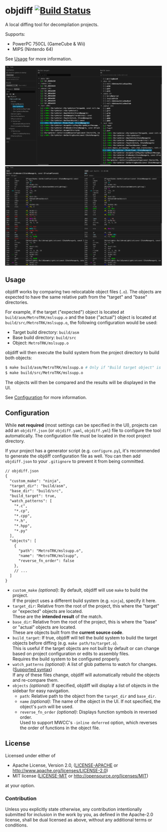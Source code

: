 # objdiff [![Build Status]][actions]

[Build Status]: https://github.com/encounter/objdiff/actions/workflows/build.yaml/badge.svg
[actions]: https://github.com/encounter/objdiff/actions

A local diffing tool for decompilation projects.

Supports:
- PowerPC 750CL (GameCube & Wii)
- MIPS (Nintendo 64)

See [Usage](#usage) for more information.

![Symbol Screenshot](assets/screen-symbols.png)
![Diff Screenshot](assets/screen-diff.png)

## Usage

objdiff works by comparing two relocatable object files (`.o`). The objects are expected to have the same relative path
from the "target" and "base" directories.

For example, if the target ("expected") object is located at `build/asm/MetroTRK/mslsupp.o` and the base ("actual")
object is located at `build/src/MetroTRK/mslsupp.o`, the following configuration would be used:

- Target build directory: `build/asm`
- Base build directory: `build/src`
- Object: `MetroTRK/mslsupp.o`

objdiff will then execute the build system from the project directory to build both objects:

```sh
$ make build/asm/MetroTRK/mslsupp.o # Only if "Build target object" is enabled
$ make build/src/MetroTRK/mslsupp.o
```

The objects will then be compared and the results will be displayed in the UI.

See [Configuration](#configuration) for more information.

## Configuration

While **not required** (most settings can be specified in the UI), projects can add an `objdiff.json` (or
`objdiff.yaml`, `objdiff.yml`) file to configure the tool automatically. The configuration file must be located in
the root project directory.

If your project has a generator script (e.g. `configure.py`), it's recommended to generate the objdiff configuration
file as well. You can then add `objdiff.json` to your `.gitignore` to prevent it from being committed.

```json5
// objdiff.json
{
  "custom_make": "ninja",
  "target_dir": "build/asm",
  "base_dir": "build/src",
  "build_target": true,
  "watch_patterns": [
    "*.c",
    "*.cp",
    "*.cpp",
    "*.h",
    "*.hpp",
    "*.py"
  ],
  "objects": [
    {
      "path": "MetroTRK/mslsupp.o",
      "name": "MetroTRK/mslsupp",
      "reverse_fn_order": false
    },
    // ...
  ]
}
```

- `custom_make` _(optional)_: By default, objdiff will use `make` to build the project.  
  If the project uses a different build system (e.g. `ninja`), specify it here.
- `target_dir`: Relative from the root of the project, this where the "target" or "expected" objects are located.  
  These are the **intended result** of the match.
- `base_dir`: Relative from the root of the project, this is where the "base" or "actual" objects are located.  
  These are objects built from the **current source code**.
- `build_target`: If true, objdiff will tell the build system to build the target objects before diffing (e.g.
  `make path/to/target.o`).  
  This is useful if the target objects are not built by default or can change based on project configuration or edits
  to assembly files.  
  Requires the build system to be configured properly.
- `watch_patterns` _(optional)_: A list of glob patterns to watch for changes.
  ([Supported syntax](https://docs.rs/globset/latest/globset/#syntax))  
  If any of these files change, objdiff will automatically rebuild the objects and re-compare them.
- `objects` _(optional)_: If specified, objdiff will display a list of objects in the sidebar for easy navigation.
    - `path`: Relative path to the object from the `target_dir` and `base_dir`.
    - `name` _(optional)_: The name of the object in the UI. If not specified, the object's `path` will be used.
    - `reverse_fn_order` _(optional)_: Displays function symbols in reversed order.  
      Used to support MWCC's `-inline deferred` option, which reverses the order of functions in the object file.

## License

Licensed under either of

* Apache License, Version 2.0, ([LICENSE-APACHE](LICENSE-APACHE) or http://www.apache.org/licenses/LICENSE-2.0)
* MIT license ([LICENSE-MIT](LICENSE-MIT) or http://opensource.org/licenses/MIT)

at your option.

### Contribution

Unless you explicitly state otherwise, any contribution intentionally submitted for inclusion in the work by you, as
defined in the Apache-2.0 license, shall be dual licensed as above, without any additional terms or conditions.
